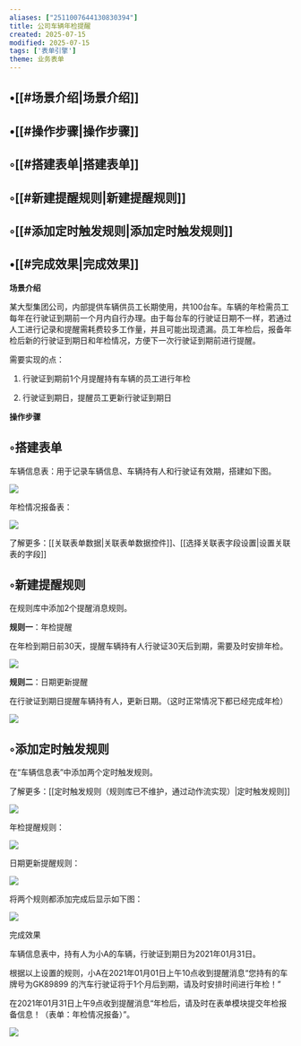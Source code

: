 ```yaml
---
aliases: ["2511007644130830394"]
title: 公司车辆年检提醒
created: 2025-07-15
modified: 2025-07-15
tags: ['表单引擎']
theme: 业务表单
---
```


## •[[#场景介绍|场景介绍]]

## •[[#操作步骤|操作步骤]]

## ◦[[#搭建表单|搭建表单]]

## ◦[[#新建提醒规则|新建提醒规则]]

## ◦[[#添加定时触发规则|添加定时触发规则]]

## •[[#完成效果|完成效果]]

**场景介绍**

某大型集团公司，内部提供车辆供员工长期使用，共100台车。车辆的年检需员工每年在行驶证到期前一个月内自行办理。由于每台车的行驶证日期不一样，若通过人工进行记录和提醒需耗费较多工作量，并且可能出现遗漏。员工年检后，报备年检后新的行驶证到期日和年检情况，方便下一次行驶证到期前进行提醒。

需要实现的点：

1. 行驶证到期前1个月提醒持有车辆的员工进行年检

2. 行驶证到期日，提醒员工更新行驶证到期日

**操作步骤**

## ◦搭建表单

车辆信息表：用于记录车辆信息、车辆持有人和行驶证有效期，搭建如下图。

![](4c3fd7b4a66e26f08ab5b483142a9e6d.jpg)

年检情况报备表：

![](a48bc2ac268eb18e53c5001fb6f2d4da.jpg)

了解更多：[[关联表单数据|‍关联表单数据控件]]、[[选择关联表字段设置|设置关联表的字段]]

## ◦新建提醒规则

在规则库中添加2个提醒消息规则。

**规则一**：年检提醒

在年检到期日前30天，提醒车辆持有人行驶证30天后到期，需要及时安排年检。

![](7ea7b57e6fb8ace231d3ff59cff4adac.jpg)

**规则二**：日期更新提醒

在行驶证到期日提醒车辆持有人，更新日期。（这时正常情况下都已经完成年检）

![](b1160c1236ea2ad149b5ba85de634e8d.jpg)

## ◦添加定时触发规则

在“车辆信息表”中添加两个定时触发规则。

了解更多：[[定时触发规则（规则库已不维护，通过动作流实现）|‍定时触发规则]]

![](e02ac028d9c9abb1a22935e13eb98b24.jpg)

年检提醒规则：

![](c9b50b589160d57e3efb4b30afb28cf4.jpg)

日期更新提醒规则：

![](ae9cc03e834cc34f3f2b70ce950e4a8c.jpg)

将两个规则都添加完成后显示如下图：

![](ec76fea5ef894d106d981b2f6b4b7d08.jpg)

完成效果

车辆信息表中，持有人为小A的车辆，行驶证到期日为2021年01月31日。

根据以上设置的规则，小A在2021年01月01日上午10点收到提醒消息“您持有的车牌号为GK89899 的汽车行驶证将于1个月后到期，请及时安排时间进行年检！”

在2021年01月31日上午9点收到提醒消息“年检后，请及时在表单模块提交年检报备信息！（表单：年检情况报备）”。

![](b8491e46a3a056dc5fab64e3710285dc.jpg)